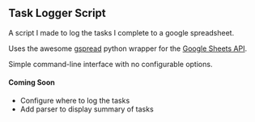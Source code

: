 Task Logger Script
-----------------

A script I made to log the tasks I complete to a google spreadsheet.

Uses the awesome [gspread](https://github.com/burnash/gspread) python wrapper for the [Google Sheets API](https://developers.google.com/sheets/api/).

Simple command-line interface with no configurable options.

#### Coming Soon
- Configure where to log the tasks
- Add parser to display summary of tasks
